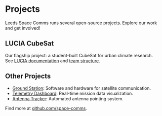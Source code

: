 # Projects

Leeds Space Comms runs several open-source projects. Explore our work and get involved!

## LUCIA CubeSat
Our flagship project: a student-built CubeSat for urban climate research. See [LUCIA documentation](README.md) and [team structure](docs/lucia_team.md).

## Other Projects
- [Ground Station](https://github.com/space-comms/ground-station): Software and hardware for satellite communication.
- [Telemetry Dashboard](https://github.com/space-comms/telemetry-dashboard): Real-time mission data visualization.
- [Antenna Tracker](https://github.com/space-comms/antenna-tracker): Automated antenna pointing system.

Find more at [github.com/space-comms](https://github.com/space-comms).

